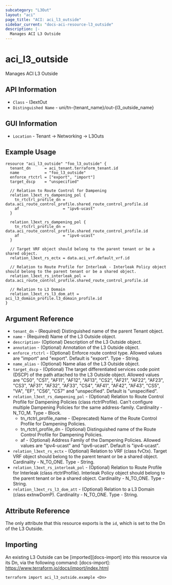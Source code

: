 ```yaml
---
subcategory: "L3Out"
layout: "aci"
page_title: "ACI: aci_l3_outside"
sidebar_current: "docs-aci-resource-l3_outside"
description: |-
  Manages ACI L3 Outside
---
```


# aci_l3_outside

Manages ACI L3 Outside

## API Information ##

* `Class` - l3extOut
* `Distinguished Name` - uni/tn-{tenant_name}/out-{l3_outside_name}

## GUI Information ##

* `Location` - Tenant -> Networking -> L3Outs

## Example Usage

```hcl
resource "aci_l3_outside" "foo_l3_outside" {
  tenant_dn      = aci_tenant.terraform_tenant.id
  name           = "foo_l3_outside"
  enforce_rtctrl = ["export", "import"]
  target_dscp    = "unspecified"

  // Relation to Route Control for Dampening
  relation_l3ext_rs_dampening_pol {
    tn_rtctrl_profile_dn = data.aci_route_control_profile.shared_route_control_profile.id
    af                   = "ipv6-ucast"
  }

  relation_l3ext_rs_dampening_pol {
    tn_rtctrl_profile_dn = data.aci_route_control_profile.shared_route_control_profile.id
    af                   = "ipv4-ucast"
  }

  // Target VRF object should belong to the parent tenant or be a shared object.
  relation_l3ext_rs_ectx = data.aci_vrf.default_vrf.id

  // Relation to Route Profile for Interleak - Interleak Policy object should belong to the parent tenant or be a shared object.
  relation_l3ext_rs_interleak_pol = data.aci_route_control_profile.shared_route_control_profile.id

  // Relation to L3 Domain
  relation_l3ext_rs_l3_dom_att = aci_l3_domain_profile.l3_domain_profile.id
}
```

## Argument Reference

* `tenant_dn` - (Required) Distinguished name of the parent Tenant object.
* `name` - (Required) Name of the L3 Outside object.
* `description`- (Optional) Description of the L3 Outside object.
* `annotation` - (Optional) Annotation of the L3 Outside object.
* `enforce_rtctrl` - (Optional) Enforce route control type. Allowed values are "import" and "export". Default is "export". Type - String.
* `name_alias` - (Optional) Name alias of the L3 Outside object.
* `target_dscp` - (Optional) The target differentiated services code point (DSCP) of the path attached to the L3 Outside object. Allowed values are "CS0", "CS1", "AF11", "AF12", "AF13", "CS2", "AF21", "AF22", "AF23", "CS3", "AF31", "AF32", "AF33", "CS4", "AF41", "AF42", "AF43", "CS5", "VA", "EF", "CS6", "CS7" and "unspecified". Default is "unspecified".
* `relation_l3ext_rs_dampening_pol` - (Optional) Relation to Route Control Profile for Dampening Policies (class rtctrlProfile). Can't configure multiple Dampening Policies for the same address-family. Cardinality - N_TO_M. Type - Block.
  * tn_rtctrl_profile_name - (Deprecated) Name of the Route Control Profile for Dampening Policies.
  * tn_rtctrl_profile_dn - (Optional) Distinguished name of the Route Control Profile for Dampening Policies.
  * af - (Optional) Address Family of the Dampening Policies. Allowed values are "ipv4-ucast" and "ipv6-ucast". Default is "ipv4-ucast".
* `relation_l3ext_rs_ectx` - (Optional) Relation to VRF (class fvCtx). Target VRF object should belong to the parent tenant or be a shared object. Cardinality - N_TO_ONE. Type - String.
* `relation_l3ext_rs_interleak_pol` - (Optional) Relation to Route Profile for Interleak (class rtctrlProfile). Interleak Policy object should belong to the parent tenant or be a shared object. Cardinality - N_TO_ONE. Type - String.
* `relation_l3ext_rs_l3_dom_att` - (Optional) Relation to a L3 Domain (class extnwDomP). Cardinality - N_TO_ONE. Type - String.

## Attribute Reference

The only attribute that this resource exports is the `id`, which is set to the
Dn of the L3 Outside.

## Importing

An existing L3 Outside can be [imported][docs-import] into this resource via its Dn, via the following command:
[docs-import]: https://www.terraform.io/docs/import/index.html

```
terraform import aci_l3_outside.example <Dn>
```
